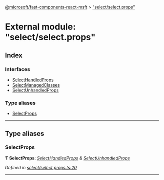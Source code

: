 [@microsoft/fast-components-react-msft](../README.md) > ["select/select.props"](../modules/_select_select_props_.md)

# External module: "select/select.props"

## Index

### Interfaces

* [SelectHandledProps](../interfaces/_select_select_props_.selecthandledprops.md)
* [SelectManagedClasses](../interfaces/_select_select_props_.selectmanagedclasses.md)
* [SelectUnhandledProps](../interfaces/_select_select_props_.selectunhandledprops.md)

### Type aliases

* [SelectProps](_select_select_props_.md#selectprops)

---

## Type aliases

<a id="selectprops"></a>

###  SelectProps

**Ƭ SelectProps**: *[SelectHandledProps](../interfaces/_select_select_props_.selecthandledprops.md) & [SelectUnhandledProps](../interfaces/_select_select_props_.selectunhandledprops.md)*

*Defined in [select/select.props.ts:20](https://github.com/Microsoft/fast-dna/blob/164dd3ca/packages/fast-components-react-msft/src/select/select.props.ts#L20)*

___

